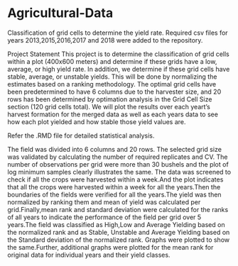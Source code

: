 # Agricultural-Data
Classification of grid cells to determine the yield rate. Required csv files for years 2013,2015,2016,2017 and 2018 were added to the repository.

Project Statement
This project is to determine the classification of grid cells within a plot (400x600 meters) and determine if these grids have a low, average, or high yield rate. 
In addition, we determine if these grid cells have stable, average, or unstable yields. This will be done by normalizing the estimates based on a ranking methodology.
The optimal grid cells have been predetermined to have 6 columns due to the harvester size, and 20 rows has been determined by optimation analysis in the Grid Cell Size
section (120 grid cells total). We will plot the results over each yeart’s harvest formation for the merged data as well as each years data to see how each plot yielded
and how stable those yield values are.

Refer the .RMD file for detailed statistical analysis.

The field was divided into 6 columns and 20 rows. The selected grid size was validated by calculating the number of required replicates and CV. The number of observations
per grid were more than 30 bushels and the plot of log minimum samples clearly illustrates the same. The data was screened to check if all the crops were harvested within
a week.And the plot indicates that all the crops were harvested within a week for all the years.Then the boundaries of the fields were verified for all the years.The 
yield was then normalized by ranking them and mean of yield was calculated per grid.Finally,mean rank and standard deviation were calculated for the ranks of all years to
indicate the performance of the field per grid over 5 years.The field was classified as High,Low and Average Yielding based on the normalized rank and as Stable, Unstable
and Average Yielding based on the Standard deviation of the normalized rank. Graphs were plotted to show the same.Further, additional graphs were plotted for the mean 
rank for original data for individual years and their yield classes.

